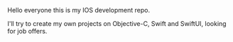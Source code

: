 Hello everyone this is my IOS development repo.

I'll try to create my own projects on Objective-C, Swift and SwiftUI, looking for job offers.
